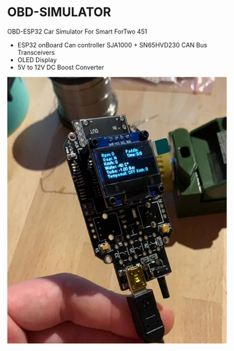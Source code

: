 # OBD-SIMULATOR
OBD-ESP32 Car Simulator For Smart ForTwo 451


- ESP32 onBoard Can controller SJA1000 + SN65HVD230 CAN Bus Transceivers
- OLED Display
- 5V to 12V DC Boost Converter 



![PCB](https://github.com/Petros144/OBD-SIMULATOR/blob/main/PCB.jpg?raw=true)

